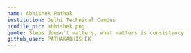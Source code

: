 ```yaml
---
name: Abhishek Pathak
institution: Delhi Technical Campus
profile_pic: abhishek.png
quote: Steps doesn't matters, what matters is consistency
github_user: PATHAKABHISHEK
---
```


